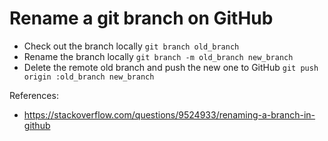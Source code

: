 # Rename a git branch on GitHub

- Check out the branch locally `git branch old_branch`
- Rename the branch locally `git branch -m old_branch new_branch`
- Delete the remote old branch and push the new one to GitHub
  `git push origin :old_branch new_branch`

References:
- https://stackoverflow.com/questions/9524933/renaming-a-branch-in-github
